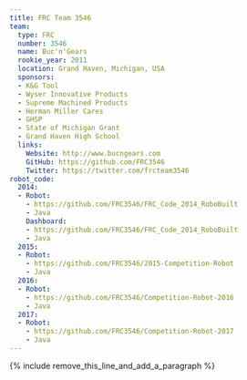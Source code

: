 ```yaml
---
title: FRC Team 3546
team:
  type: FRC
  number: 3546
  name: Buc'n'Gears
  rookie_year: 2011
  location: Grand Haven, Michigan, USA
  sponsors:
  - K&G Tool
  - Wyser Innovative Products
  - Supreme Machined Products
  - Herman Miller Cares
  - GHSP
  - State of Michigan Grant
  - Grand Haven High School
  links:
    Website: http://www.bucngears.com
    GitHub: https://github.com/FRC3546
    Twitter: https://twitter.com/frcteam3546
robot_code:
  2014:
  - Robot:
    - https://github.com/FRC3546/FRC_Code_2014_RoboBuilt
    - Java
    Dashboard:
    - https://github.com/FRC3546/FRC_Code_2014_RoboBuilt
    - Java
  2015:
  - Robot:
    - https://github.com/FRC3546/2015-Competition-Robot
    - Java
  2016:
  - Robot:
    - https://github.com/FRC3546/Competition-Robot-2016
    - Java
  2017:
  - Robot:
    - https://github.com/FRC3546/Competition-Robot-2017
    - Java
---
```


{% include remove_this_line_and_add_a_paragraph %}